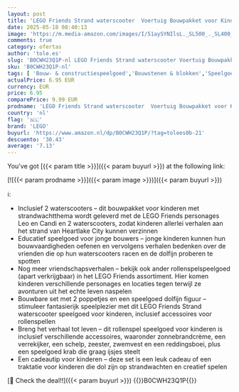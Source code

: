 ```yaml
---
layout: post
title: 'LEGO Friends Strand waterscooter  Voertuig Bouwpakket voor Kinderen  Reddingsspeelset met 2 Poppetjes van Personages en Speelgoed Dolfijn Figuur  Cadeautip voor Meisjes en Jongens vanaf 5 jaar 42623'
date: 2025-05-18 08:40:13
image: 'https://m.media-amazon.com/images/I/51aySYNIlsL._SL500_._SL400_.jpg'
comments: true
category: ofertas
author: 'tole.es'
slug: 'B0CWH23Q1P-nl LEGO Friends Strand waterscooter Voertuig Bouwpakket voor...'
sku: 'B0CWH23Q1P-nl'
tags: [ 'Bouw- & constructiespeelgoed','Bouwstenen & blokken','Speelgoed & spellen','lego','🇳🇱', ]
actualPrice: 6.95 EUR
currency: EUR
price: 6.95
comparePrice: 9.99 EUR
prodname: 'LEGO Friends Strand waterscooter  Voertuig Bouwpakket voor Kinderen  Reddingsspeelset met 2 Poppetjes van Personages en Speelgoed Dolfijn Figuur  Cadeautip voor Meisjes en Jongens vanaf 5 jaar 42623'
country: 'nl'
flag: '🇳🇱'
brand: 'LEGO'
buyurl: 'https://www.amazon.nl/dp/B0CWH23Q1P/?tag=tolees0b-21'
descuento: '30.43'
average: '7.13'
---
```


You've got [{{< param title >}}]({{< param buyurl >}}) at the following link:

[![{{< param prodname >}}]({{< param image >}})]({{< param buyurl >}})

ℹ️:

- Inclusief 2 waterscooters – dit bouwpakket voor kinderen met strandwachtthema wordt geleverd met de LEGO Friends personages Leo en Candi en 2 waterscooters, zodat kinderen allerlei verhalen aan het strand van Heartlake City kunnen verzinnen
- Educatief speelgoed voor jonge bouwers – jonge kinderen kunnen hun bouwvaardigheden oefenen en vervolgens verhalen bedenken over de vrienden die op hun waterscooters racen en de dolfijn proberen te spotten
- Nog meer vriendschapsverhalen – bekijk ook ander rollenspelspeelgoed (apart verkrijgbaar) in het LEGO Friends assortiment. Hier komen kinderen verschillende personages en locaties tegen terwijl ze avonturen uit het echte leven naspelen
- Bouwbare set met 2 poppetjes en een speelgoed dolfijn figuur – stimuleer fantasierijk speelplezier met dit LEGO Friends Strand waterscooter speelgoed voor kinderen, inclusief accessoires voor rollenspellen
- Breng het verhaal tot leven – dit rollenspel speelgoed voor kinderen is inclusief verschillende accessoires, waaronder zonnebrandcrème, een verrekijker, een schelp, zeester, zwemvest en een reddingsboei, plus een speelgoed krab die graag ijsjes steelt
- Een cadeautip voor kinderen – deze set is een leuk cadeau of een traktatie voor kinderen die dol zijn op strandwachten en creatief spelen

[🛒 Check the deal!!]({{< param buyurl >}})
{{<world>}}B0CWH23Q1P{{</world>}}

